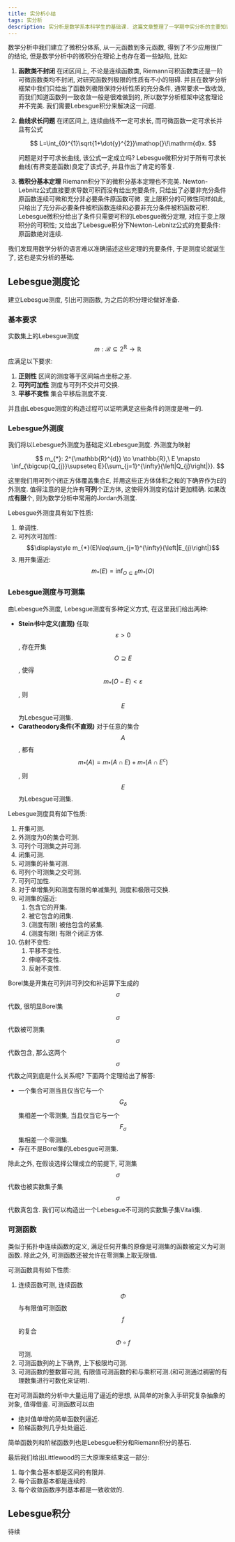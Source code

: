 ```yaml
---
title: 实分析小结
tags: 实分析
description: 实分析是数学系本科学生的基础课. 这篇文章整理了一学期中实分析的主要知识点.
---
```


数学分析中我们建立了微积分体系, 从一元函数到多元函数, 得到了不少应用很广的结论, 但是数学分析中的微积分在理论上也存在着一些缺陷, 比如:

1. **函数类不封闭** 在闭区间上, 不论是连续函数类, Riemann可积函数类还是一阶可微函数类均不封闭, 对研究函数列极限的性质有不小的阻碍. 并且在数学分析框架中我们只给出了函数列极限保持分析性质的充分条件, 通常要求一致收敛, 而我们知道函数列一致收敛一般是很难做到的, 所以数学分析框架中这套理论并不完美. 我们需要Lebesgue积分来解决这一问题.
2. **曲线求长问题** 在闭区间上, 连续曲线不一定可求长, 而可微函数一定可求长并且有公式

    $$
        L=\int_{0}^{1}\sqrt{1+\dot{y}^{2}}\mathop{}\!\mathrm{d}x.
    $$

   问题是对于可求长曲线, 该公式一定成立吗? Lebesgue微积分对于所有可求长曲线(有界变差函数)良定了该式子, 并且作出了肯定的答复.
3. **微积分基本定理** Riemann积分下的微积分基本定理也不完美. Newton-Lebnitz公式直接要求导数可积而没有给出充要条件, 只给出了必要非充分条件原函数连续可微和充分非必要条件原函数可微. 变上限积分的可微性同样如此, 只给出了充分非必要条件被积函数连续和必要非充分条件被积函数可积. Lebesgue微积分给出了条件只需要可积的Lebesgue微分定理, 对应于变上限积分的可积性; 又给出了Lebesgue积分下Newton-Lebnitz公式的充要条件: 原函数绝对连续.

我们发现用数学分析的语言难以准确描述这些定理的充要条件, 于是测度论就诞生了, 这也是实分析的基础.

## Lebesgue测度论

建立Lebesgue测度, 引出可测函数, 为之后的积分理论做好准备.

### 基本要求

实数集上的Lebesgue测度
$$m: \mathscr{B}\subseteq 2^{\mathbb{R}} \to \mathbb{R}$$
应满足以下要求:

1. **正则性** 区间的测度等于区间端点坐标之差.
2. **可列可加性** 测度与可列不交并可交换.
3. **平移不变性** 集合平移后测度不变.

并且由Lebesgue测度的构造过程可以证明满足这些条件的测度是唯一的.

### Lebesgue外测度

我们将以Lebesgue外测度为基础定义Lebesgue测度. 外测度为映射

$$
    m_{*}: 2^{\mathbb{R}^{d}} \to \mathbb{R},\ E \mapsto \inf_{\bigcup{Q_{j}}\supseteq E}{\sum_{j=1}^{\infty}{\left|Q_{j}\right|}}.
$$

这里我们用可列个闭正方体覆盖集合$E$, 并用这些正方体体积之和的下确界作为$E$的外测度. 值得注意的是允许有**可列**个正方体, 这使得外测度的估计更加精确. 如果改成**有限**个, 则为数学分析中常用的Jordan外测度.

Lebesgue外测度具有如下性质:

1. 单调性.
2. 可列次可加性:
   $$\displaystyle m_{*}(E)\leq\sum_{j=1}^{\infty}{\left|E_{j}\right|}$$
3. 用开集逼近:
   $$\displaystyle m_{*}(E)=\inf_{O\subseteq E}{m_{*}(O)}$$

### Lebesgue测度与可测集

由Lebesgue外测度, Lebesgue测度有多种定义方式, 在这里我们给出两种:

- **Stein书中定义(直观)** 任取$$\varepsilon >0$$, 存在开集$$O\supseteq E$$, 使得$$m_{*}(O-E)<\varepsilon$$, 则$$E$$为Lebesgue可测集.
- **Caratheodory条件(不直观)** 对于任意的集合$$A$$, 都有$$m_{*}(A)=m_{*}(A\cap E)+m_{*}(A\cap E^{c})$$, 则$$E$$为Lebesgue可测集.

Lebesgue测度具有如下性质:

1. 开集可测.
2. 外测度为0的集合可测.
3. 可列个可测集之并可测.
4. 闭集可测.
5. 可测集的补集可测.
6. 可列个可测集之交可测.
7. 可列可加性.
8. 对于单增集列和测度有限的单减集列, 测度和极限可交换.
9. 可测集的逼近:
    1. 包含它的开集.
    2. 被它包含的闭集.
    3. (测度有限) 被他包含的紧集.
    4. (测度有限) 有限个闭正方体.
10. 仿射不变性:
    1. 平移不变性.
    2. 伸缩不变性.
    3. 反射不变性.

Borel集是开集在可列并可列交和补运算下生成的$$\sigma$$代数, 很明显Borel集$$\sigma$$代数被可测集$$\sigma$$代数包含, 那么这两个$$\sigma$$代数之间到底是什么关系呢? 下面两个定理给出了解答:

- 一个集合可测当且仅当它与一个$$G_{\delta}$$集相差一个零测集, 当且仅当它与一个$$F_{\sigma}$$集相差一个零测集.
- 存在不是Borel集的Lebesgue可测集.

除此之外, 在假设选择公理成立的前提下, 可测集$$\sigma$$代数也被实数集子集$$\sigma$$代数真包含. 我们可以构造出一个Lebesgue不可测的实数集子集Vitali集.

### 可测函数

类似于拓扑中连续函数的定义, 满足任何开集的原像是可测集的函数被定义为可测函数. 除此之外, 可测函数还被允许在零测集上取无限值.

可测函数具有如下性质:

1. 连续函数可测, 连续函数$$\Phi$$与有限值可测函数$$f$$的复合$$\Phi \circ f$$可测.
2. 可测函数列的上下确界, 上下极限均可测.
3. 可测函数的整数幂可测, 有限值可测函数的和与乘积可测.(和可测通过稠密的有理数集进行可数化来证明).

在对可测函数的分析中大量运用了逼近的思想, 从简单的对象入手研究复杂抽象的对象, 值得借鉴. 可测函数可以由

- 绝对值单增的简单函数列逼近.
- 阶梯函数列几乎处处逼近.

简单函数列和阶梯函数列也是Lebesgue积分和Riemann积分的基石.

最后我们给出Littlewood的三大原理来结束这一部分:

1. 每个集合基本都是区间的有限并.
2. 每个函数基本都是连续的.
3. 每个收敛函数序列基本都是一致收敛的.

## Lebesgue积分

待续

